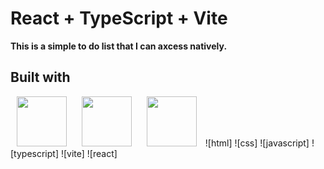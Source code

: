 # React + TypeScript + Vite

**This is a simple to do list that I can axcess natively.**

## Built with

<p>
  <img src="https://cdn.jsdelivr.net/gh/devicons/devicon@latest/icons/javascript/javascript-original.svg" height="80" width="80" hspace="10px" /> 
  <img src="https://cdn.jsdelivr.net/gh/devicons/devicon@latest/icons/react/react-original.svg" height="80" width="80" hspace="10px" />
  <img src="https://cdn.jsdelivr.net/gh/devicons/devicon@latest/icons/typescript/typescript-original.svg" height="80" width="80" hspace="10px" />
![html]
![css]
![javascript]
![typescript]
![vite]
![react]      
</p>
